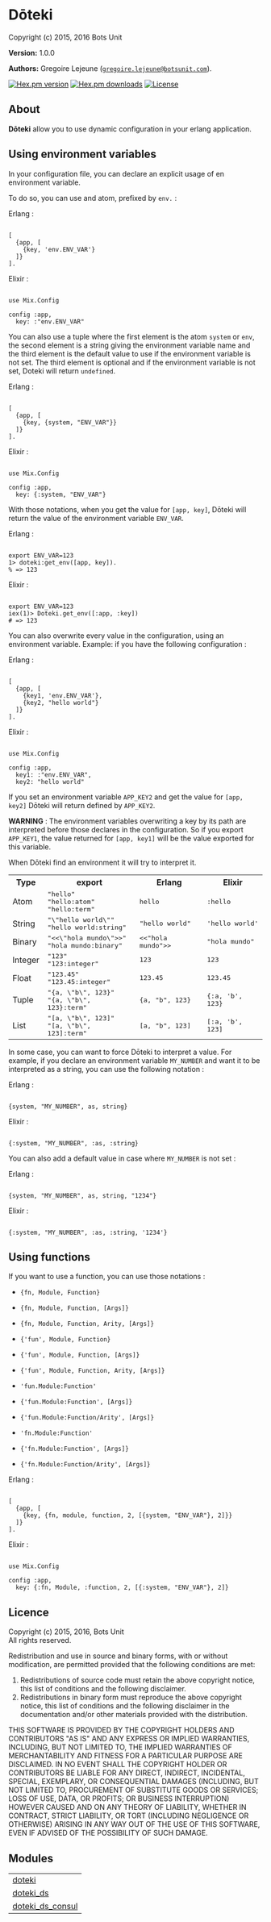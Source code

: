 

# Dōteki #

Copyright (c) 2015, 2016 Bots Unit

__Version:__ 1.0.0

__Authors:__ Gregoire Lejeune ([`gregoire.lejeune@botsunit.com`](mailto:gregoire.lejeune@botsunit.com)).

[![Hex.pm version](https://img.shields.io/hexpm/v/doteki.svg?style=flat-square)](https://hex.pm/packages/doteki)
[![Hex.pm downloads](https://img.shields.io/hexpm/dt/doteki.svg?style=flat-square)](https://hex.pm/packages/doteki)
[![License](https://img.shields.io/hexpm/l/doteki.svg?style=flat-square)](https://hex.pm/packages/doteki)


## About ##

__Dōteki__ allow you to use dynamic configuration in your erlang application.


## Using environment variables ##

In your configuration file, you can declare an explicit usage of en environment variable.

To do so, you can use and atom, prefixed by `env.` :

Erlang :

```

[
  {app, [
    {key, 'env.ENV_VAR'}
  ]}
].

```
Elixir :

```

use Mix.Config

config :app,
  key: :"env.ENV_VAR"

```

You can also use a tuple where the first element is the atom `system` or `env`,
the second element is a string giving the environment variable name and the third element is
the default value to use if the environment variable is not set. The third element is optional
and if the environment variable is not set, Doteki will return `undefined`.

Erlang :

```

[
  {app, [
    {key, {system, "ENV_VAR"}}
  ]}
].

```
Elixir :

```

use Mix.Config

config :app,
  key: {:system, "ENV_VAR"}

```

With those notations, when you get the value for `[app, key]`, Dōteki will return the value of the environment variable `ENV_VAR`.

Erlang :

```

export ENV_VAR=123
1> doteki:get_env([app, key]).
% => 123

```
Elixir :

```

export ENV_VAR=123
iex(1)> Doteki.get_env([:app, :key])
# => 123

```

You can also overwrite every value in the configuration, using an environment variable. Example: if you have the following configuration :

Erlang :

```

[
  {app, [
    {key1, 'env.ENV_VAR'},
    {key2, "hello world"}
  ]}
].

```
Elixir :

```

use Mix.Config

config :app,
  key1: :"env.ENV_VAR",
  key2: "hello world"

```

If you set an environment variable `APP_KEY2` and get the value for `[app, key2]` Dōteki will return defined by `APP_KEY2`.

__WARNING__ : The environment variables overwriting a key by its path are interpreted before those declares in the configuration. So if you export `APP_KEY1`, the value returned for `[app, key1]` will be the value exported for this variable.

When Dōteki find an environment it will try to interpret it.


<table width="100%" border="0">
<tr><th>Type</th><th>export</th><th>Erlang</th><th>Elixir</th></tr>
<tr><td>Atom</td><td><tt>"hello"</tt><br /><tt>"hello:atom"</tt><br /><tt>"hello:term"</tt></td><td><tt>hello</tt></td><td><tt>:hello</tt></td></tr>
<tr><td>String</td><td><tt>"\"hello world\""</tt><br /><tt>"hello world:string"</tt></td><td><tt>"hello world"</tt></td><td><tt>'hello world'</tt></td></tr>
<tr><td>Binary</td><td><tt>"<<\"hola mundo\">>"</tt><br /><tt>"hola mundo:binary"</tt></td><td><tt><<"hola mundo">></tt></td><td><tt>"hola mundo"</tt></td></tr>
<tr><td>Integer</td><td><tt>"123"</tt><br /><tt>"123:integer"</tt></td><td><tt>123</tt></td><td><tt>123</tt></td></tr>
<tr><td>Float</td><td><tt>"123.45"</tt><br /><tt>"123.45:integer"</tt></td><td><tt>123.45</tt></td><td><tt>123.45</tt></td></tr>
<tr><td>Tuple</td><td><tt>"{a, \"b\", 123}"</tt><br /><tt>"{a, \"b\", 123}:term"</tt></td><td><tt>{a, "b", 123}</tt></td><td><tt>{:a, 'b', 123}</tt></td></tr>
<tr><td>List</td><td><tt>"[a, \"b\", 123]"</tt><br /><tt>"[a, \"b\", 123]:term"</tt></td><td><tt>[a, "b", 123]</tt></td><td><tt>[:a, 'b', 123]</tt></td></tr>
</table>


In some case, you can want to force Dōteki to interpret a value. For example, if you declare an environment variable `MY_NUMBER` and want it to be interpreted as a string, you can use the following notation :

Erlang :

```

{system, "MY_NUMBER", as, string}

```
Elixir :

```

{:system, "MY_NUMBER", :as, :string}

```

You can also add a default value in case where `MY_NUMBER` is not set :

Erlang :

```

{system, "MY_NUMBER", as, string, "1234"}

```
Elixir :

```

{:system, "MY_NUMBER", :as, :string, '1234'}

```


## Using functions ##

If you want to use a function, you can use those notations :

* `{fn, Module, Function}`

* `{fn, Module, Function, [Args]}`

* `{fn, Module, Function, Arity, [Args]}`

* `{'fun', Module, Function}`

* `{'fun', Module, Function, [Args]}`

* `{'fun', Module, Function, Arity, [Args]}`

* `'fun.Module:Function'`

* `{'fun.Module:Function', [Args]}`

* `{'fun.Module:Function/Arity', [Args]}`

* `'fn.Module:Function'`

* `{'fn.Module:Function', [Args]}`

* `{'fn.Module:Function/Arity', [Args]}`

Erlang :

```

[
  {app, [
    {key, {fn, module, function, 2, [{system, "ENV_VAR"}, 2]}}
  ]}
].

```
Elixir :

```

use Mix.Config

config :app,
  key: {:fn, Module, :function, 2, [{:system, "ENV_VAR"}, 2]}

```


## Licence ##

Copyright (c) 2015, 2016, Bots Unit<br />
All rights reserved.

Redistribution and use in source and binary forms, with or without modification, are permitted provided that the following conditions are met:

1. Redistributions of source code must retain the above copyright notice, this list of conditions and the following disclaimer.
1. Redistributions in binary form must reproduce the above copyright notice, this list of conditions and the following disclaimer in the documentation and/or other materials provided with the distribution.


THIS SOFTWARE IS PROVIDED BY THE COPYRIGHT HOLDERS AND CONTRIBUTORS "AS IS" AND ANY EXPRESS OR IMPLIED WARRANTIES, INCLUDING, BUT NOT LIMITED TO, THE IMPLIED WARRANTIES OF MERCHANTABILITY AND FITNESS FOR A PARTICULAR PURPOSE ARE DISCLAIMED. IN NO EVENT SHALL THE COPYRIGHT HOLDER OR CONTRIBUTORS BE LIABLE FOR ANY DIRECT, INDIRECT, INCIDENTAL, SPECIAL, EXEMPLARY, OR CONSEQUENTIAL DAMAGES (INCLUDING, BUT NOT LIMITED TO, PROCUREMENT OF SUBSTITUTE GOODS OR SERVICES; LOSS OF USE, DATA, OR PROFITS; OR BUSINESS INTERRUPTION) HOWEVER CAUSED AND ON ANY THEORY OF LIABILITY, WHETHER IN CONTRACT, STRICT LIABILITY, OR TORT (INCLUDING NEGLIGENCE OR OTHERWISE) ARISING IN ANY WAY OUT OF THE USE OF THIS SOFTWARE, EVEN IF ADVISED OF THE POSSIBILITY OF SUCH DAMAGE.


## Modules ##


<table width="100%" border="0" summary="list of modules">
<tr><td><a href="https://github.com/botsunit/doteki/blob/datasource/doc/doteki.md" class="module">doteki</a></td></tr>
<tr><td><a href="https://github.com/botsunit/doteki/blob/datasource/doc/doteki_ds.md" class="module">doteki_ds</a></td></tr>
<tr><td><a href="https://github.com/botsunit/doteki/blob/datasource/doc/doteki_ds_consul.md" class="module">doteki_ds_consul</a></td></tr></table>

